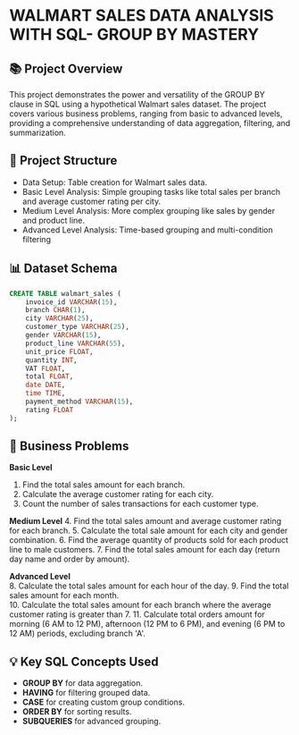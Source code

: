 # WALMART SALES DATA ANALYSIS WITH SQL- GROUP BY MASTERY  

## 📚 Project Overview  
This project demonstrates the power and versatility of the GROUP BY clause in SQL using a hypothetical Walmart sales dataset. The project covers various business problems, ranging from basic to advanced levels, providing a comprehensive understanding of data aggregation, filtering, and summarization.  

## 📁 Project Structure  
* Data Setup: Table creation for Walmart sales data.
* Basic Level Analysis: Simple grouping tasks like total sales per branch and average customer rating per city.
* Medium Level Analysis: More complex grouping like sales by gender and product line.
* Advanced Level Analysis: Time-based grouping and multi-condition filtering

## 📊 Dataset Schema  
```sql
CREATE TABLE walmart_sales (
    invoice_id VARCHAR(15),
    branch CHAR(1),
    city VARCHAR(25),
    customer_type VARCHAR(25),
    gender VARCHAR(15),
    product_line VARCHAR(55),
    unit_price FLOAT,
    quantity INT,
    VAT FLOAT,
    total FLOAT,
    date DATE,
    time TIME,
    payment_method VARCHAR(15),
    rating FLOAT
);
```
## 🚀 Business Problems  
**Basic Level**  
1.   Find the total sales amount for each branch.
2.  Calculate the average customer rating for each city.
3.  Count the number of sales transactions for each customer type.

**Medium Level** 
4.  Find the total sales amount and average customer rating for each branch.
5.  Calculate the total sale amount for each city and gender combination.
6.  Find the average quantity of products sold for each product line to male customers.
7.  Find the total sales amount for each day (return day name and order by amount).  

**Advanced Level**  
8. Calculate the total sales amount for each hour of the day.
9. Find the total sales amount for each month.  
10. Calculate the total sales amount for each branch where the average customer rating is greater than 7. 
11. Calculate total orders amount for morning (6 AM to 12 PM), afternoon (12 PM to 6 PM), and evening (6 PM to 12 AM) periods, excluding branch 'A'.  

## 💡 Key SQL Concepts Used  
* **GROUP BY** for data aggregation.
* **HAVING** for filtering grouped data.   
* **CASE** for creating custom group conditions.
* **ORDER BY** for sorting results.  
* **SUBQUERIES** for advanced grouping.  



